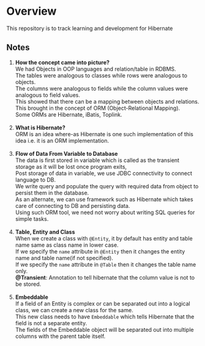 # Overview  
This repository is to track learning and development for Hibernate

## Notes  
1. **How the concept came into picture?**  
    We had Objects in OOP languages and relation/table in RDBMS.  
    The tables were analogous to classes while rows were analogous to objects.  
    The columns were analogous to fields while the column values were analogous to field values.  
    This showed that there can be a mapping between objects and relations.  
    This brought in the concept of ORM (Object-Relational Mapping).  
    Some ORMs are Hibernate, iBatis, Toplink.  
    &emsp;
2. **What is Hibernate?**  
    ORM is an idea where-as Hibernate is one such implementation of this idea i.e. it is an ORM implementation.  
    &emsp;
3. **Flow of Data From Variable to Database**  
    The data is first stored in variable which is called as the transient storage as it will be lost once program exits,  
    Post storage of data in variable, we use JDBC connectivity to connect language to DB.  
    We write query and populate the query with required data from object to persist them in the database.  
    As an alternate, we can use framework such as Hibernate which takes care of connecting to DB and persisting data.  
    Using such ORM tool, we need not worry about writing SQL queries for simple tasks.  
    &emsp;  
4. **Table, Entity and Class**  
    When we create a class with ```@Entity```, it by default has entity and table name same as class name in lower case.  
    If we specify the ```name``` attribute in ```@Entity``` then it changes the entity name and table name(if not specified).  
    If we specify the ```name``` attribute in ```@Table``` then it changes the table name only.  
    <strong>@Transient</strong>: Annotation to tell hibernate that the column value is not to be stored.  
    &emsp;  
5. **Embeddable**  
    If a field of an Entity is complex or can be separated out into a logical class, we can create a new class for the same.  
    This new class needs to have ```Embeddable``` which tells Hibernate that the field is not a separate entity.  
    The fields of the Embeddable object will be separated out into multiple columns with the parent table itself.  
    &emsp;  
